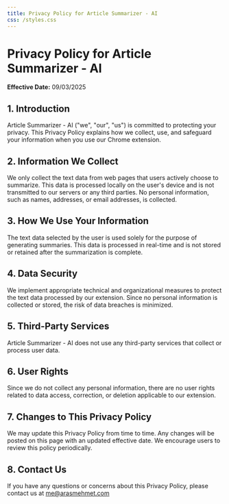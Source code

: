 ```yaml
---
title: Privacy Policy for Article Summarizer - AI
css: /styles.css
---
```


# Privacy Policy for Article Summarizer - AI

**Effective Date:** 09/03/2025

## 1. Introduction

Article Summarizer - AI ("we", "our", "us") is committed to protecting your privacy. This Privacy Policy explains how we collect, use, and safeguard your information when you use our Chrome extension.

## 2. Information We Collect

We only collect the text data from web pages that users actively choose to summarize. This data is processed locally on the user's device and is not transmitted to our servers or any third parties. No personal information, such as names, addresses, or email addresses, is collected.

## 3. How We Use Your Information

The text data selected by the user is used solely for the purpose of generating summaries. This data is processed in real-time and is not stored or retained after the summarization is complete.

## 4. Data Security

We implement appropriate technical and organizational measures to protect the text data processed by our extension. Since no personal information is collected or stored, the risk of data breaches is minimized.

## 5. Third-Party Services

Article Summarizer - AI does not use any third-party services that collect or process user data.

## 6. User Rights

Since we do not collect any personal information, there are no user rights related to data access, correction, or deletion applicable to our extension.

## 7. Changes to This Privacy Policy

We may update this Privacy Policy from time to time. Any changes will be posted on this page with an updated effective date. We encourage users to review this policy periodically.

## 8. Contact Us

If you have any questions or concerns about this Privacy Policy, please contact us at me@arasmehmet.com
